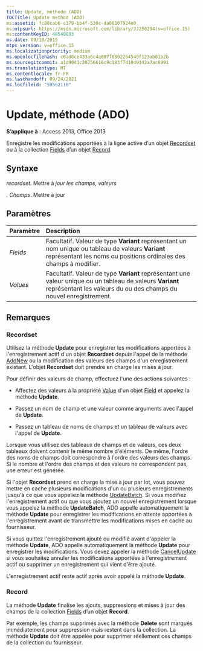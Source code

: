 ```yaml
---
title: Update, méthode (ADO)
TOCTitle: Update method (ADO)
ms:assetid: fc88cab6-c379-bb4f-530c-da08107924e0
ms:mtpsurl: https://msdn.microsoft.com/library/JJ250294(v=office.15)
ms:contentKeyID: 48548893
ms.date: 09/18/2015
mtps_version: v=office.15
ms.localizationpriority: medium
ms.openlocfilehash: c0ad6ce433a6c4a087f0892264549f123ab81b2b
ms.sourcegitcommit: a1d9041c20256616c9c183f7d1049142a7ac6991
ms.translationtype: MT
ms.contentlocale: fr-FR
ms.lasthandoff: 09/24/2021
ms.locfileid: "59562110"
---
```

# <a name="update-method-ado"></a>Update, méthode (ADO)

**S’applique à** : Access 2013, Office 2013

Enregistre les modifications apportées à la ligne active d’un objet [Recordset](recordset-object-ado.md) ou à la collection [Fields](fields-collection-ado.md) d’un objet [Record](record-object-ado.md).

## <a name="syntax"></a>Syntaxe

*recordset*. Mettre à *jour les champs,* *valeurs*

*.* *Champs*. Mettre à jour

## <a name="parameters"></a>Paramètres

|Paramètre|Description|
|:--------|:----------|
|*Fields* |Facultatif. Valeur de type **Variant** représentant un nom unique ou tableau de valeurs **Variant** représentant les noms ou positions ordinales des champs à modifier.|
|*Values* |Facultatif. Valeur de type **Variant** représentant une valeur unique ou un tableau de valeurs **Variant** représentant les valeurs du ou des champs du nouvel enregistrement.|

## <a name="remarks"></a>Remarques

### <a name="recordset"></a>Recordset

Utilisez la méthode **Update** pour enregistrer les modifications apportées à l'enregistrement actif d'un objet **Recordset** depuis l'appel de la méthode [AddNew](addnew-method-ado.md) ou la modification des valeurs des champs d'un enregistrement existant. L'objet **Recordset** doit prendre en charge les mises à jour.

Pour définir des valeurs de champ, effectuez l'une des actions suivantes :

- Affectez des valeurs à la propriété [Value](field-object-ado.md) d'un objet [Field](value-property-ado.md) et appelez la méthode **Update**.

- Passez un nom de champ et une valeur comme arguments avec l'appel de **Update**.

- Passez un tableau de noms de champs et un tableau de valeurs avec l'appel de **Update**.

Lorsque vous utilisez des tableaux de champs et de valeurs, ces deux tableaux doivent contenir le même nombre d'éléments. De même, l'ordre des noms de champs doit correspondre à l'ordre des valeurs des champs. Si le nombre et l'ordre des champs et des valeurs ne correspondent pas, une erreur est générée.

Si l'objet **Recordset** prend en charge la mise à jour par lot, vous pouvez mettre en cache plusieurs modifications d'un ou plusieurs enregistrements jusqu'à ce que vous appeliez la méthode [UpdateBatch](updatebatch-method-ado.md). Si vous modifiez l'enregistrement actif ou que vous ajoutez un nouvel enregistrement lorsque vous appelez la méthode **UpdateBatch**, ADO appelle automatiquement la méthode **Update** pour enregistrer les modifications en attente apportées à l'enregistrement avant de transmettre les modifications mises en cache au fournisseur.

Si vous quittez l'enregistrement ajouté ou modifié avant d'appeler la méthode **Update**, ADO appelle automatiquement la méthode **Update** pour enregistrer les modifications. Vous devez appeler la méthode [CancelUpdate](cancelupdate-method-ado.md) si vous souhaitez annuler les modifications apportées à l'enregistrement actif ou supprimer un enregistrement qui vient d'être ajouté.

L'enregistrement actif reste actif après avoir appelé la méthode **Update**.

### <a name="record"></a>Record

La méthode **Update** finalise les ajouts, suppressions et mises à jour des champs de la collection [Fields](fields-collection-ado.md) d’un objet **Record**.

Par exemple, les champs supprimés avec la méthode **Delete** sont marqués immédiatement pour suppression mais restent dans la collection. La méthode **Update** doit être appelée pour supprimer réellement ces champs de la collection du fournisseur.


